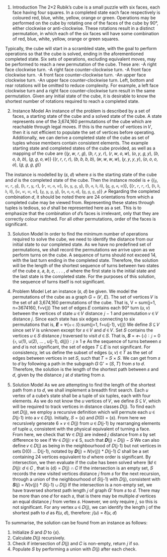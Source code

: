 1. Introduction 
The 2×2 Rubik’s cube is a small puzzle with six faces, each face having four squares. In a 
completed state each face respectively is coloured red, blue, white, yellow, orange or green. 
Operations may be performed on the cube by rotating one of the faces of the cube by 90°, 
either clockwise or anti-clockwise. These rotations result in a distinct permutation, in which 
each of the six faces will have some combination of red, blue, white, yellow, orange or green 
squares.

Typically, the cube will start in a scrambled state, with the goal to perform operations so 
that the cube is solved, ending in the aforementioned completed state. Six sets of 
operations, excluding equivalent moves, may be performed to reach a new permutation of 
the cube. These are: 
 -A right face clockwise turn. 
 -A right face counter-clockwise turn. 
 -A front face clockwise turn. 
 -A front face counter-clockwise turn. 
 -An upper face clockwise turn. 
 -An upper face counter-clockwise turn. 
Left, bottom and rear rotations will be omitted to reduce complexity. For example, a left 
face clockwise turn and a right face counter-clockwise turn result in the same permutation. 
Given any initial state of the cube, it is desirable to know the shortest number of rotations 
required to reach a completed state. 

2. Instance Model 
An instance of the problem is described by a set of faces, a starting state of the cube and a 
solved state of the cube. A state represents one of the 3,674,160 permutations of the cube 
which are reachable through legal moves. If this is the number of vertices in 𝑉, then it is not 
efficient to populate the set of vertices before operating. Additionally, we can derive a 
completed state of the cube as set of tuples whose members contain consistent elements. 
The example starting state and completed states of the cube provided, as well as a mapping 
of the cube are 
{(𝑦, 𝑤, 𝑟, 𝑔), (𝑏, 𝑟, 𝑦, 𝑟), (𝑟, 𝑤, 𝑜, 𝑤), (𝑜, 𝑦, 𝑔, 𝑦), (𝑏, 𝑜, 𝑏, 𝑏), (𝑔, 𝑔, 𝑜, 𝑤)}
{(𝑟, 𝑟, 𝑟, 𝑟), (𝑏, 𝑏, 𝑏, 𝑏), (𝑤, 𝑤, 𝑤, 𝑤), (𝑦, 𝑦, 𝑦, 𝑦), (𝑜, 𝑜, 𝑜, 𝑜), (𝑔, 𝑔, 𝑔, 𝑔)}
 
The instance is modelled by (𝑠, 𝑑) where 𝑠 is the starting state of the cube and 𝑑 is the
completed state of the cube. Then the instance model is 
ቆ
{(𝑦, 𝑤, 𝑟, 𝑔), (𝑏, 𝑟, 𝑦, 𝑟), (𝑟, 𝑤, 𝑜, 𝑤), (𝑜, 𝑦, 𝑔, 𝑦), (𝑏, 𝑜, 𝑏, 𝑏), (𝑔, 𝑔, 𝑜, 𝑤)},
{(𝑟, 𝑟, 𝑟, 𝑟), (𝑏, 𝑏, 𝑏, 𝑏), (𝑤, 𝑤, 𝑤, 𝑤), (𝑦, 𝑦, 𝑦, 𝑦), (𝑜, 𝑜, 𝑜, 𝑜), (𝑔, 𝑔, 𝑔, 𝑔)}
ቇ
Regarding the completed combination 𝑑, it should be noted there are 24 orientations from 
which a completed cube may be viewed from. Representing these states through tuples is 
tedious, so 𝑑 shall be represented here as a set. This is to emphasize that the combination 
of 𝑑’s faces is irrelevant, only that they are correctly colour matched. For all other 
permutations, order of the faces is significant. 

3. Solution Model 
In order to find the minimum number of operations required to solve the cube, we need to 
identify the distance from our initial state to our completed state. As we have no predefined 
set of permutations, we shall record the permutations we arrive upon as we perform turns 
on the cube. A sequence of turns should not exceed 14, with the last turn ending in the 
completed state. 
Therefore, the solution will be the length of the shortest sequence of turns between two 
states of the cube 𝑠, 𝑎, 𝑏, 𝑐, . . . , 𝑑 where the first state is the initial state and the last state is 
the completed state. For the purposes of this solution, the sequence of turns itself is not 
significant.

4. Problem Model 
Let an instance (𝑠, 𝑑) be given. We model the permutations of the cube as a graph 
𝐺 = (𝑉, 𝐸). The set of vertices 𝑉 is the set of all 3,674,160 permutations of the cube. 
That is,
V = sum(j=1, n=3674160, f=v(j))
The set of edges 𝐸 contains each 90° turn (𝑢, 𝑣) between the vertices of state 𝑢 ∈ 𝑉
distance 𝑗 − 1 and permutation 𝑣 ∈ 𝑉 distance 𝑗. Since each state has six edges connecting 
to six permutations that is, 
𝑬 = ቐ{𝑢 ∈ 𝑆}:sum(j=1, f=u(j-1), v(j))
We define 𝑆 ⊆ 𝑉 since set 𝑉 is unknown except for 𝑠 ∈ 𝑉 and 𝑑 ∈ 𝑉. Set 𝑆 contains the 
vertices 𝑢 ∈ 𝑆 distance 𝑗 traversed to visit 𝑑 ∈ 𝑆. That is, 
𝑺 = ቊ
{𝑠} ∶ 𝑗 = 0
{𝑠, u(1), u(2), … , u(j-1), d(j)} ∶ 𝑗 ≥ 1
ቋ
As the sequence of turns between 𝑠 and 𝑑 is not significant, the set of edges 𝑇 ⊆ 𝐸 is not 
significant. For consistency, let us define the subset of edges (𝑢, 𝑣) ∈ 𝑇 as the set of edges 
between vertices in set 𝑆, such that 𝑇 = 𝑆 × 𝑆. 
We can get from 𝑠 to 𝑑 by following a path in the subgraph 𝐺
G' = (𝑆, 𝑇) from 𝑠 to 𝑑. 
Therefore, the solution is the length of the shortest path between 𝑠 and 𝑑, given by the 
distance 𝑗 at 𝑑 starting from 𝑠.

5. Solution Model 
As we are attempting to find the length of the shortest path from 𝑠 to 𝑑, we shall implement 
a breadth first search. Each 𝑢 vertex of a cube’s state shall be a tuple of six tuples, each with 
four elements. As we do not know the 𝑢 vertices of 𝑉, we define 𝑆 ⊆ 𝑉, which will be 
required to track vertices in distance classes 𝐷(j). 
To find each set 𝐷(j), we employ a recursive definition which will permute each 𝑢 ∈ 𝐷(j-1) into 
a 𝑣 ∈ 𝐷(j). Initially, 𝑆 = {𝑠} and 𝐷(0) = {𝑠}.
From here we recursively generate 6 × 𝑣 ∈ 𝐷(j) from 𝑢 ∈ 𝐷(j-1) by rearranging elements of 
tuple 𝑢, consistent with the physical equivalent of turning a face. From here, we check that 
∀𝑣 ∈ 𝐷(j) are indeed 𝑗 distance from 𝑠 by set difference to see if ∀𝑣 ∈ 𝐷(j)∶ 𝑣 ∉ S, such that 
𝑫(j) = 𝐷(j) − 𝑆
We can also define 𝑣 ∈ 𝐷(j) as being in the neighbourhood of 𝐷(j-1) but not vertices in sets 
D(0) … D(j-1), notated by
𝑫(j) = 𝑁(v(j)) * 𝐷(j-1)
𝐶 shall be a set containing 24 vertices equivalent to 𝑑 where order is significant. By 
intersection, we then evaluate if the cube has been solved where ∃𝑑 ∈ 𝐷(j)∶ 𝑑 ∈ 𝐶 , that is 
{d} = 𝐷(j) ∩ 𝐶
If the intersection is an empty set, 𝑆 records the new visited vertices distance 𝑗 from 𝑠 for 
the next recursion, through a union of the neighbourhood of 𝑆(j-1) with 𝐷(j), consistent with
𝑺(j) = 𝑁(v(j)) * 𝑆(j-1) ∪ 𝐷(j)
If the intersection is a non-empty set, we have traversed shortest path length 𝑗 of graph 𝐺′
from 𝑠 to 𝑑. There may be more than one 𝑑 for each 𝑠, that is there may be multiple 𝑑
vertices an equal distance 𝑗 from vertex 𝑠. However, we only require 𝑗, so this is not 
significant. For any vertex 𝑢 ∈ 𝐷(j), we can identify the length j of the shortest path to 𝑑 as 
ℓ(𝑢, 𝑑), therefore: 
𝑗(𝑢) = ℓ(𝑢, 𝑑)

To summarise, the solution can be found from an instance as follows: 
1. Initialize 𝑆 and 𝐷 to {𝑠}. 
2. Calculate 𝐷(j) recursively. 
3. Check if intersection of 𝐷(j) and 𝐶 is non-empty, return 𝑗 if so. 
4. Populate 𝑆 by performing a union with 𝐷(j) after each check.
